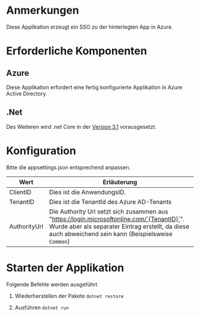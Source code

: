 # Anmerkungen
Diese Applikation erzeugt ein SSO zu der hinterlegten App in Azure. 

# Erforderliche Komponenten 

## Azure
Diese Applikation erfordert eine fertig konfigurierte Applikation in Azure Active Directory.

## .Net
Des Weiteren wird .net Core in der [Version 3.1](https://dotnet.microsoft.com/download/dotnet-core/current/runtime) vorausgesetzt.
# Konfiguration

Bitte die appsettings.json entsprechend anpassen. 


|Wert|Erläuterung|
|-|-|
|ClientID|Dies ist die AnwendungsID. |
|TenantID|Dies ist die TenantId des Azure AD-Tenants|
|AuthorityUrl|Die Authority Url setzt sich zusammen aus "https://login.microsoftonline.com/`{TenantID}`". Wurde aber als separater Eintrag erstellt, da diese auch abweichend sein kann (Beispielsweise `Common`)|


# Starten der Applikation
Folgende Befehle werden ausgeführt 

1. Wiederherstellen der Pakete
`dotnet restore`

1. Ausführen 
`dotnet run`
